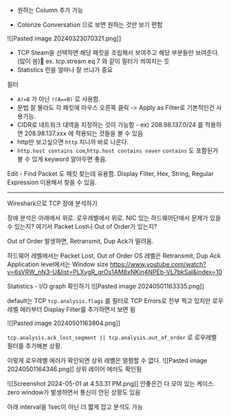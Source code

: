 
- 원하는 Column 추가 가능

- Colorize Conversation 으로 보면 원하는 것만 보기 편함

![[Pasted image 20240323070321.png]]

- TCP Steam을 선택하면 해당 패킷을 조립해서 보여주고 해당 부분들만 보여준다.(많이 씀) ex. tcp.stream eq 7 와 같이 필터가 씌여지는 듯
- Statistics 란을 얼마나 잘 쓰냐가 중요

필터
- `A!=B` 가 아닌 `!(A==B)`  로 사용함. 
- 문법 잘 몰라도 각 패킷에 마우스 오른쪽 클릭 -> Apply as Filter로 기본적인건 사용가능.
- CIDR로 네트워크 대역을 지정하는 것이 가능함 - ex) 208.98.137.0/24  를 적용하면 208.98.137.xxx 에 적용되는 것들을 볼 수 있음
- http만 보고싶으면 `http` 치니까 바로 나온다.
- `http.host contains com`,`http.host contains naver`  `contains` 도 포함된거 볼 수 있게 keyword 알아두면 좋음.

Edit - Find Packet 도 패킷 찾는데 유용함. Display Filter, Hex, String, Regular Expression 이용해서 찾을 수 있음.


----
Wireshark으로 TCP 장애 분석하기

장애 분석은 아래에서 위로. 로우레벨에서 위로.
NIC 있는 하드웨어단에서 문제가 있을 수 있는지?
여기서 Packet Lost나 Out of Order가 있는지?

Out of Order 발생하면, Retransmit, Dup Ack가 딸려옴.

하드웨어 레벨에서는 Packet Lost, Out of Order
OS 레벨은 Retransmit,  Dup Ack
Application level에서는 Window size
 https://www.youtube.com/watch?v=6sVRW_nN3-U&list=PLXvgR_grOs1AM8xNKin4NPEb-VL7bkSal&index=10


Statistics - I/O graph 확인하기
![[Pasted image 20240501163335.png]]

default는 TCP `tcp.analysis.flags` 를 필터로 TCP Errors로 전부 찍고 있지만 로우레벨 에러부터 Display Filter를 추가하면서 보면 됨

![[Pasted image 20240501163804.png]]

`tcp.analysis.ack_lost_segment || tcp.analysis.out_of_order`
로 로우레벨 필터를 추가해본 상황.

이렇게 로우레벨 에러가 확인되면 상위 레벨은 멀쩡할 수 없다.
![[Pasted image 20240501164346.png]]
상위 레이어 에러도 확인됨

![[Screenshot 2024-05-01 at 4.53.31 PM.png]]
안좋은건 다 모여 있는 케이스. zero window가 발생하면서 통신이 안된 상황도 있음


아래 interval을 1sec이 아닌 더 짧게 잡고 분석도 가능